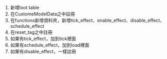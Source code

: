 1. 新增loot table
2. 在CustomeModelData之中註冊
3. 在functions新增資料夾，新增tick_effect、enable_effect、disable_effect、schedule_effect
4. 在reset_tag之中註冊
5. 如果有tick_effect，加到tick裡面
6. 如果有schedule_effect，加到load裡面
6. 如果有disable_effect，一樣註冊